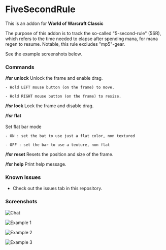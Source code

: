 # FiveSecondRule

This is an addon for **World of Warcraft Classic**

The purpose of this addon is to track the so-called "5-second-rule" (5SR), which refers to the time needed to elapse after spending mana, for mana regen to resume.
Notable, this rule excludes "mp5"-gear.

See the example screenshots below.

### Commands

  **/fsr unlock**   Unlock the frame and enable drag.

    - Hold LEFT mouse button (on the frame) to move.

    - Hold RIGHT mouse button (on the frame) to resize.

  **/fsr lock**     Lock the frame and disable drag.

  **/fsr flat <OPTION>**   Set flat bar mode

    - ON : set the bat to use just a flat color, non textured

    - OFF : set the bar to use a texture, non flat

  **/fsr reset**    Resets the position and size of the frame.

  **/fsr help**     Print help message.

### Known Issues

- Check out the issues tab in this repository.

### Screenshots

![Chat](https://i.imgur.com/1Rg8Hcm.jpg)

![Example 1](https://i.imgur.com/8gIcIBz.jpg)

![Example 2](https://i.imgur.com/it2kyVv.jpg)

![Example 3](https://i.imgur.com/jm0ULKH.jpg)
